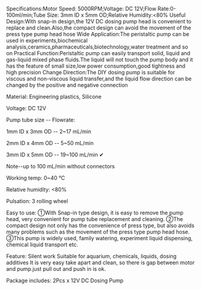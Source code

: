 

Specifications:Motor Speed: 5000RPM;Voltage: DC 12V;Flow Rate:0-100ml/min;Tube Size: 3mm ID x 5mm OD;Relative Humidity:<80%
Useful Design:With snap-in design,the 12V DC dosing pump head is convenient to replace and clean.Also,the compact design can avoid the movement of the press type pump head hose
Wide Application:The peristaltic pump can be used in experiments,biochemical analysis,ceramics,pharmaceuticals,biotechnology,water treatment and so on
Practical Function:Peristaltic pump can easily transport solid, liquid and gas-liquid mixed phase fluids.The liquid will not touch the pump body and it has the feature of small size,low power consumption,good tightness and high precision
Change Direction:The DIY dosing pump is suitable for viscous and non-viscous liquid transfer,and the liquid flow direction can be changed by the positive and negative connection

Material: Engineering plastics, Silicone

Voltage: DC 12V

Pump tube size -- Flowrate:

1mm ID x 3mm OD -- 2~17 mL/min

2mm ID x 4mm OD -- 5~50 mL/min

3mm ID x 5mm OD -- 19~100 mL/min ✔

Note--up to 100 mL/min without connectors

Working temp: 0~40 ℃

Relative humidity: <80%

Pulsation: 3 rolling wheel

Easy to use: 
①With Snap-in type design, it is easy to remove the pump head, very convenient for pump tube replacement and cleaning.
②The compact design not only has the convenience of press type, but also avoids many problems such as the movement of the press type pump head hose.
③This pump is widely used, family watering, experiment liquid dispensing, chemical liquid transport etc.

Feature: Silent work Suitable for aquarium, chemicals, liquids, dosing additives It is very easy take apart and clean, so there is gap between motor and pump.just pull out and push in is ok.

Package includes: 2Pcs x 12V DC Dosing Pump




